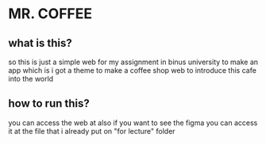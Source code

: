 # MR. COFFEE

## what is this?

so this is just a simple web for my assignment in binus university to make an app which is i got a theme to make a coffee shop web to introduce this cafe into the world

## how to run this?

you can access the web at
also if you want to see the figma you can access it at the file that i already put on "for lecture" folder
